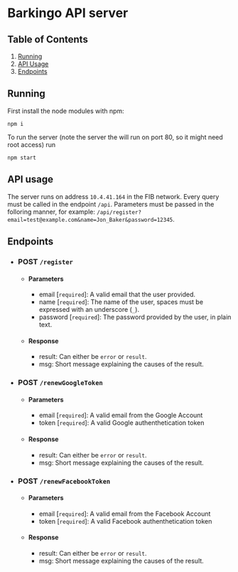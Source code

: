 # Barkingo API server

## Table of Contents

1. [Running](#running)
2. [API Usage](#API-Usage)
3. [Endpoints](#endpoints)

## Running

First install the node modules with npm:

```
npm i
```

To run the server (note the server the will run on port 80, so it might need root access) run

```
npm start
```

## API usage

The server runs on address `10.4.41.164` in the FIB network.
Every query must be called in the endpoint `/api`. Parameters must be passed in the folloring manner, for example: `/api/register?email=test@example.com&name=Jon_Baker&password=12345`.

## Endpoints

-   ### POST `/register`

    -   #### Parameters

        -   email [`required`]: A valid email that the user provided.
        -   name [`required`]: The name of the user, spaces must be expressed with an underscore (`_`).
        -   password [`required`]: The password provided by the user, in plain text.

    -   #### Response
        -   result: Can either be `error` or `result`.
        -   msg: Short message explaining the causes of the result.

-   ### POST `/renewGoogleToken`

    -   #### Parameters
        -   email [`required`]: A valid email from the Google Account
        -   token [`required`]: A valid Google authenthetication token
    -   #### Response
        -   result: Can either be `error` or `result`.
        -   msg: Short message explaining the causes of the result.

-   ### POST `/renewFacebookToken`
    -   #### Parameters
        -   email [`required`]: A valid email from the Facebook Account
        -   token [`required`]: A valid Facebook authenthetication token
    -   #### Response
        -   result: Can either be `error` or `result`.
        -   msg: Short message explaining the causes of the result.
